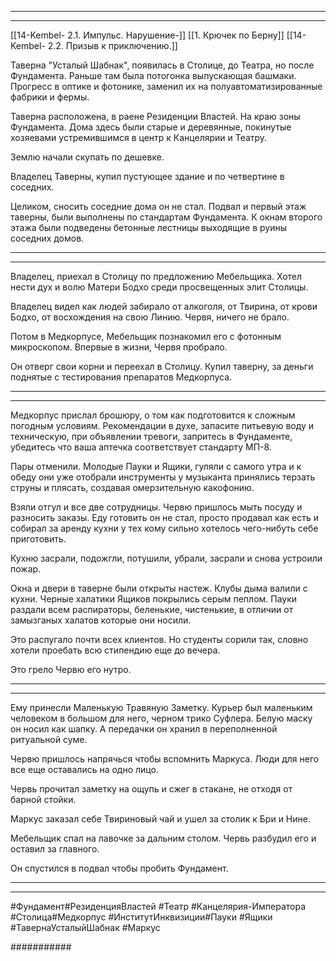 ***
***
[[14-Kembel- 2.1. Импульс. Нарушение-]]
[[1. Крючек по Берну]]
[[14-Kembel- 2.2. Призыв к приключению.]]


Таверна "Усталый Шабнак", появилась в Столице, до Театра, но после Фундамента. Раньше там была потогонка выпускающая башмаки. Прогресс в оптике и фотонике, заменил их на полуавтоматизированные фабрики и фермы.

Таверна расположена, в раене Резиденции Властей. На краю зоны Фундамента. Дома здесь были старые и деревянные, покинутые хозяевами устремившимся в центр к Канцелярии и Театру. 

Землю начали скупать по дешевке.

Владелец Таверны, купил пустующее здание и по четвертине в соседних.

Целиком, сносить соседние дома он не стал. Подвал и первый этаж таверны, были выполнены по стандартам Фундамента. К окнам второго этажа были подведены бетонные лестницы выходящие в руины соседних домов.


***
***

Владелец, приехал в Столицу по предложению Мебельщика. Хотел нести дух и волю Матери Бодхо среди просвещенных элит Столицы. 

Владелец видел как людей забирало от алкоголя, от Твирина, от крови Бодхо, от восхождения на свою Линию. Червя, ничего не брало.

Потом в Медкорпусе, Мебельщик познакомил его с фотонным микроскопом. Впервые в жизни, Червя пробрало.

Он отверг свои корни и переехал в Столицу. Купил таверну, за деньги поднятые с тестирования препаратов Медкорпуса.


***
***

Медкорпус прислал брошюру, о том как подготовится к сложным погодным условиям. Рекомендации в духе, запасите питьевую воду и техническую, при объявлении тревоги, запритесь в Фундаменте, убедитесь что ваша аптечка соответствует стандарту МП-8.

Пары отменили. Молодые Пауки и Ящики, гуляли с самого утра и к обеду они уже отобрали инструменты у музыканта принялись терзать струны и плясать, создавая омерзительную какофонию. 

Взяли отгул и все две сотрудницы. Червю пришлось мыть посуду и разносить заказы. Еду готовить он не стал, просто продавал как есть и собирал за аренду кухни у тех кому сильно хотелось чего-нибуть себе приготовить. 

Кухню засрали, подожгли, потушили, убрали, засрали и снова устроили пожар.

Окна и двери в таверне были открыты настеж. Клубы дыма валили с кухни. Черные халатики Ящиков покрылись серым пеплом. Пауки раздали всем распираторы, беленькие, чистенькие, в отличии от замызганых халатов которые они носили.

Это распугало почти всех клиентов. Но студенты сорили так, словно хотели проебать всю стипендию еще до вечера. 

Это грело Червю его нутро.



***
***

Ему принесли Маленькую Травяную Заметку. Курьер был маленьким человеком в большом для него, черном трико Суфлера. Белую маску он носил как шапку. А передачки он хранил в переполненной ритуальной суме.

Червю пришлось напрячься чтобы вспомнить Маркуса. Люди для него все еще оставались на одно лицо.

Червь прочитал заметку на ощупь и сжег в стакане, не отходя от барной стойки.

Маркус заказал себе Твириновый чай и ушел за столик к Бри и Нине.

Мебельщик спал на лавочке за дальним столом. Червь разбудил его и оставил за главного.

Он спустился в подвал чтобы пробить Фундамент.



***
***


#Фундамент#РезиденцияВластей #Театр #Канцелярия-Императора  #Столица#Медкорпус #ИнститутИнквизиции#Пауки #Ящики #ТавернаУсталыйШабнак #Маркус 





###########

